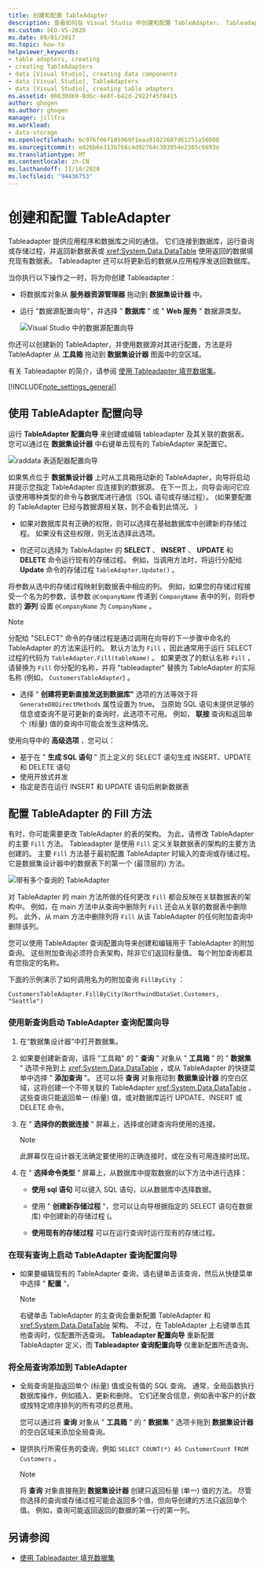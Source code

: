 ```yaml
---
title: 创建和配置 TableAdapter
description: 查看如何在 Visual Studio 中创建和配置 TableAdapter。 Tableadapter 提供应用程序和数据库之间的通信。
ms.custom: SEO-VS-2020
ms.date: 09/01/2017
ms.topic: how-to
helpviewer_keywords:
- table adapters, creating
- creating TableAdapters
- data [Visual Studio], creating data components
- data [Visual Studio], TableAdapters
- data [Visual Studio], creating table adapters
ms.assetid: 08630d69-0d6c-4e8f-b42d-2922f45f8415
author: ghogen
ms.author: ghogen
manager: jillfra
ms.workload:
- data-storage
ms.openlocfilehash: 6c976f06f105969f1eaa91022607d61251a56008
ms.sourcegitcommit: ed26b6e313b766c4d92764c303954e2385c6693e
ms.translationtype: MT
ms.contentlocale: zh-CN
ms.lasthandoff: 11/10/2020
ms.locfileid: "94436753"
---
```

# <a name="create-and-configure-tableadapters"></a>创建和配置 TableAdapter

Tableadapter 提供应用程序和数据库之间的通信。 它们连接到数据库，运行查询或存储过程，并返回新数据表或 <xref:System.Data.DataTable> 使用返回的数据填充现有数据表。 Tableadapter 还可以将更新后的数据从应用程序发送回数据库。

当你执行以下操作之一时，将为你创建 Tableadapter：

- 将数据库对象从 **服务器资源管理器** 拖动到 **数据集设计器** 中。

- 运行 "数据源配置向导"，并选择 " **数据库** " 或 " **Web 服务** " 数据源类型。

   ![Visual Studio 中的数据源配置向导](media/data-source-configuration-wizard.png)

你还可以创建新的 TableAdapter，并使用数据源对其进行配置，方法是将 TableAdapter 从 **工具箱** 拖动到 **数据集设计器** 图面中的空区域。

有关 Tableadapter 的简介，请参阅 [使用 Tableadapter 填充数据集](../data-tools/fill-datasets-by-using-tableadapters.md)。

[!INCLUDE[note_settings_general](../data-tools/includes/note_settings_general_md.md)]

## <a name="use-the-tableadapter-configuration-wizard"></a>使用 TableAdapter 配置向导

运行 **TableAdapter 配置向导** 来创建或编辑 tableadapter 及其关联的数据表。 您可以通过在 **数据集设计器** 中右键单击现有的 TableAdapter 来配置它。

![raddata 表适配器配置向导](../data-tools/media/raddata-table-adapter-configuration-wizard.png)

如果焦点位于 **数据集设计器** 上时从工具箱拖动新的 TableAdapter，向导将启动并提示您指定 TableAdapter 应连接到的数据源。 在下一页上，向导会询问它应该使用哪种类型的命令与数据库进行通信（SQL 语句或存储过程）。  (如果要配置的 TableAdapter 已经与数据源相关联，则不会看到此情况。 ) 

- 如果对数据库具有正确的权限，则可以选择在基础数据库中创建新的存储过程。 如果没有这些权限，则无法选择此选项。

- 你还可以选择为 TableAdapter 的 **SELECT** 、 **INSERT** 、 **UPDATE** 和 **DELETE** 命令运行现有的存储过程。 例如，当调用方法时，将运行分配给 **Update** 命令的存储过程 `TableAdapter.Update()` 。

将参数从选中的存储过程映射到数据表中相应的列。 例如，如果您的存储过程接受一个名为的参数，该参数 `@CompanyName` 传递到 `CompanyName` 表中的列，则将参数的 **源列** 设置 `@CompanyName` 为 `CompanyName` 。

> [!NOTE]
> 分配给 "SELECT" 命令的存储过程是通过调用在向导的下一步骤中命名的 TableAdapter 的方法来运行的。 默认方法为 `Fill` ，因此通常用于运行 SELECT 过程的代码为 `TableAdapter.Fill(tableName)` 。 如果更改了的默认名称 `Fill` ，请替换为 `Fill` 你分配的名称，并将 "tableadapter" 替换为 TableAdapter 的实际名称 (例如， `CustomersTableAdapter`) 。

- 选择 " **创建将更新直接发送到数据库"** 选项的方法等效于将 `GenerateDBDirectMethods` 属性设置为 true。 当原始 SQL 语句未提供足够的信息或查询不是可更新的查询时，此选项不可用。 例如， **联接** 查询和返回单个 (标量) 值的查询中可能会发生这种情况。

使用向导中的 **高级选项** ，您可以：

- 基于在 " **生成 SQL 语句** " 页上定义的 SELECT 语句生成 INSERT、UPDATE 和 DELETE 语句
- 使用开放式并发
- 指定是否在运行 INSERT 和 UPDATE 语句后刷新数据表

## <a name="configure-a-tableadapters-fill-method"></a>配置 TableAdapter 的 Fill 方法

有时，你可能需要更改 TableAdapter 的表的架构。 为此，请修改 TableAdapter 的主要 `Fill` 方法。 Tableadapter 是使用 `Fill` 定义关联数据表的架构的主要方法创建的。 主要 `Fill` 方法基于最初配置 TableAdapter 时输入的查询或存储过程。 它是数据集设计器中的数据表下的第一个 (最顶层的) 方法。

![带有多个查询的 TableAdapter](../data-tools/media/tableadapter.gif)

对 TableAdapter 的 main 方法所做的任何更改 `Fill` 都会反映在关联数据表的架构中。 例如，在 main 方法中从查询中删除列 `Fill` 还会从关联的数据表中删除列。 此外，从 main 方法中删除列将 `Fill` 从该 TableAdapter 的任何附加查询中删除该列。

您可以使用 TableAdapter 查询配置向导来创建和编辑用于 TableAdapter 的附加查询。 这些附加查询必须符合表架构，除非它们返回标量值。  每个附加查询都具有您指定的名称。

下面的示例演示了如何调用名为的附加查询 `FillByCity` ：

`CustomersTableAdapter.FillByCity(NorthwindDataSet.Customers, "Seattle")`

### <a name="to-start-the-tableadapter-query-configuration-wizard-with-a-new-query"></a>使用新查询启动 TableAdapter 查询配置向导

1. 在“数据集设计器”中打开数据集。

2. 如果要创建新查询，请将 "工具箱" 的 " **查询** " 对象从 " **工具箱** " 的 " **数据集** " 选项卡拖到上 <xref:System.Data.DataTable> ，或从 TableAdapter 的快捷菜单中选择 " **添加查询** "。 还可以将 **查询** 对象拖动到 **数据集设计器** 的空白区域，这将创建一个不带关联的 TableAdapter <xref:System.Data.DataTable> 。 这些查询只能返回单一 (标量) 值，或对数据库运行 UPDATE、INSERT 或 DELETE 命令。

3. 在 " **选择你的数据连接** " 屏幕上，选择或创建查询将使用的连接。

    > [!NOTE]
    > 此屏幕仅在设计器无法确定要使用的正确连接时，或在没有可用连接时出现。

4. 在 " **选择命令类型** " 屏幕上，从数据库中提取数据的以下方法中进行选择：

    - **使用 sql 语句** 可以键入 SQL 语句，以从数据库中选择数据。

    - 使用 " **创建新存储过程** "，您可以让向导根据指定的 SELECT 语句在数据库) 中创建新的存储过程 (。

    - **使用现有的存储过程** 可以在运行查询时运行现有的存储过程。

### <a name="to-start-the-tableadapter-query-configuration-wizard-on-an-existing-query"></a>在现有查询上启动 TableAdapter 查询配置向导

- 如果要编辑现有的 TableAdapter 查询，请右键单击该查询，然后从快捷菜单中选择 " **配置** "。

    > [!NOTE]
    > 右键单击 TableAdapter 的主查询会重新配置 TableAdapter 和 <xref:System.Data.DataTable> 架构。 不过，在 TableAdapter 上右键单击其他查询时，仅配置所选查询。 **Tableadapter 配置向导** 重新配置 TableAdapter 定义，而 **Tableadapter 查询配置向导** 仅重新配置所选查询。

### <a name="to-add-a-global-query-to-a-tableadapter"></a>将全局查询添加到 TableAdapter

- 全局查询是指返回单个 (标量) 值或没有值的 SQL 查询。 通常，全局函数执行数据库操作，例如插入、更新和删除。 它们还聚合信息，例如表中客户的计数或按特定顺序排列的所有项的总费用。

     您可以通过将 **查询** 对象从 " **工具箱** " 的 " **数据集** " 选项卡拖到 **数据集设计器** 的空白区域来添加全局查询。

- 提供执行所需任务的查询，例如 `SELECT COUNT(*) AS CustomerCount FROM Customers` 。

    > [!NOTE]
    > 将 **查询** 对象直接拖到 **数据集设计器** 创建只返回标量 (单一) 值的方法。 尽管你选择的查询或存储过程可能会返回多个值，但向导创建的方法只返回单个值。 例如，查询可能返回返回的数据的第一行的第一列。

## <a name="see-also"></a>另请参阅

- [使用 Tableadapter 填充数据集](../data-tools/fill-datasets-by-using-tableadapters.md)
